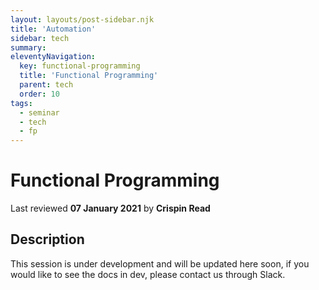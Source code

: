 ```yaml
---
layout: layouts/post-sidebar.njk
title: 'Automation'
sidebar: tech
summary: 
eleventyNavigation:
  key: functional-programming
  title: 'Functional Programming'
  parent: tech
  order: 10
tags:
  - seminar
  - tech
  - fp
---
```


# Functional Programming
Last reviewed **07 January 2021** by **Crispin Read**

## Description
This session is under development and will be updated here soon, if you would like to see the docs in dev, please contact us through Slack.
